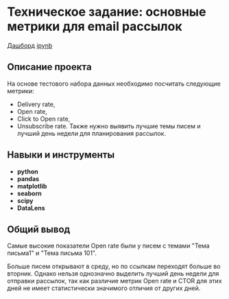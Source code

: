 # Техническое задание: основные метрики для email рассылок
[Дашборд](https://datalens.yandex.cloud/akmxujbdhj5wy-mailfit)
[ipynb](https://github.com/lisaryap/Assessment-Tests/blob/main/Email_metrics.ipynb)

## Описание проекта

На основе тестового набора данных необходимо посчитать следующие метрики:

- Delivery rate,
- Open rate,
- Click to Open rate,
- Unsubscribe rate.
Также нужно выявить лучшие темы писем и лучший день недели для планирования рассылок.

## Навыки и инструменты

- **python**
- **pandas**
- **matplotlib**
- **seaborn**
- **scipy**
- **DataLens**

## 

## Общий вывод

Самые высокие показатели Open rate были у писем с темами "Тема письма1" и "Тема письма 101".

Больше писем открывают в среду, но по ссылкам переходят больше во вторник. Однако нельзя однозначно выделить лучший день недели для отправки рассылок, так как различие метрик Open rate и CTOR для этих дней не имеет статистически значимого отличия от других дней.
